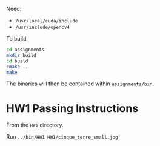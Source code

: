 Need:
- `/usr/local/cuda/include`
- `/usr/include/opencv4`

To build
```sh
cd assignments
mkdir build
cd build
cmake ..
make
```
The binaries will then be contained within `assignments/bin`.

# HW1 Passing Instructions
From the `HW1` directory.

Run `../bin/HW1 HW1/cinque_terre_small.jpg'`